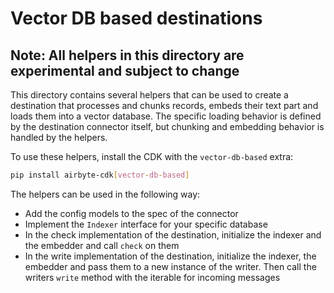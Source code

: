 # Vector DB based destinations

## Note: All helpers in this directory are experimental and subject to change

This directory contains several helpers that can be used to create a destination that processes and chunks records, embeds their text part and loads them into a vector database.
The specific loading behavior is defined by the destination connector itself, but chunking and embedding behavior is handled by the helpers.

To use these helpers, install the CDK with the `vector-db-based` extra:

```bash
pip install airbyte-cdk[vector-db-based]
```


The helpers can be used in the following way:
* Add the config models to the spec of the connector
* Implement the `Indexer` interface for your specific database
* In the check implementation of the destination, initialize the indexer and the embedder and call `check` on them
* In the write implementation of the destination, initialize the indexer, the embedder and pass them to a new instance of the writer. Then call the writers `write` method with the iterable for incoming messages